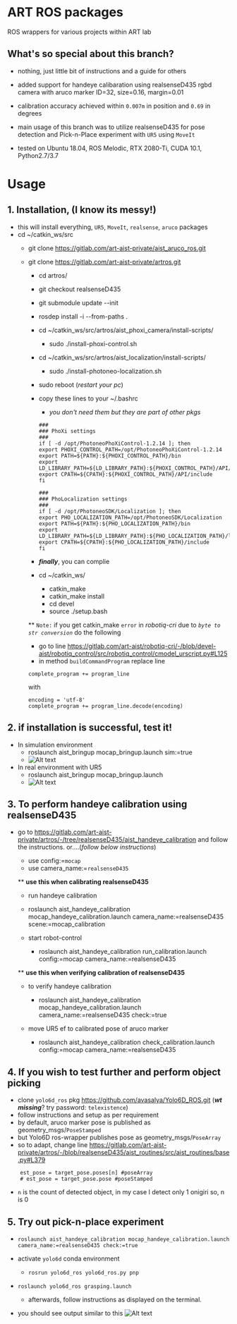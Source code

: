 # ART ROS packages
ROS wrappers for various projects within ART lab

## What's so special about this branch?
* nothing, just little bit of instructions and a guide for others<br />

* added support for handeye calibaration using realsenseD435 rgbd camera with aruco marker ID=32, size=0.16, margin=0.01

* calibration accuracy achieved within `0.007m` in position and `0.69` in degrees

* main usage of this branch was to utilize realsenseD435 for pose detection and Pick-n-Place experiment with `UR5` using `MoveIt`

* tested on Ubuntu 18.04, ROS Melodic, RTX 2080-Ti, CUDA 10.1, Python2.7/3.7


# Usage
## 1. Installation, (I know its messy!)
* this will install everything, `UR5`, `MoveIt`, `realsense`, `aruco` packages
* cd ~/catkin_ws/src
    * git clone https://gitlab.com/art-aist-private/aist_aruco_ros.git
    * git clone https://gitlab.com/art-aist-private/artros.git
        * cd artros/
        * git checkout realsenseD435
        * git submodule update --init
        * rosdep install -i --from-paths .
        * cd ~/catkin_ws/src/artros/aist_phoxi_camera/install-scripts/
            * sudo ./install-phoxi-control.sh
        * cd ~/catkin_ws/src/artros/aist_localization/install-scripts/
            * sudo ./install-photoneo-localization.sh
        * sudo reboot (*restart your pc*)

        * copy these lines to your ~/.bashrc
            * *you don't need them but they are part of other pkgs*
            ```
            ###
            ### PhoXi settings
            ###
            if [ -d /opt/PhotoneoPhoXiControl-1.2.14 ]; then
            export PHOXI_CONTROL_PATH=/opt/PhotoneoPhoXiControl-1.2.14
            export PATH=${PATH}:${PHOXI_CONTROL_PATH}/bin
            export LD_LIBRARY_PATH=${LD_LIBRARY_PATH}:${PHOXI_CONTROL_PATH}/API/lib
            export CPATH=${CPATH}:${PHOXI_CONTROL_PATH}/API/include
            fi

            ###
            ### PhoLocalization settings
            ###
            if [ -d /opt/PhotoneoSDK/Localization ]; then
            export PHO_LOCALIZATION_PATH=/opt/PhotoneoSDK/Localization
            export PATH=${PATH}:${PHO_LOCALIZATION_PATH}/bin
            export LD_LIBRARY_PATH=${LD_LIBRARY_PATH}:${PHO_LOCALIZATION_PATH}/lib
            export CPATH=${CPATH}:${PHO_LOCALIZATION_PATH}/include
            fi
            ```
        * ***finally***, you can complie
        * cd ~/catkin_ws/
            * catkin_make
            * catkin_make install
            * cd devel
            * source ./setup.bash

        ** `Note:` if you get catkin_make `error` in *robotiq-cri* due to *`byte to str conversion`* do the following
        * go to line https://gitlab.com/art-aist/robotiq-cri/-/blob/devel-aist/robotiq_control/src/robotiq_control/cmodel_urscript.py#L125
        * in method ``buildCommandProgram`` replace line
        ```
        complete_program += program_line
        ```
        with
        ```
        encoding = 'utf-8'
        complete_program += program_line.decode(encoding)
        ```

## 2. if installation is successful, test it!
 * In simulation environment
    * roslaunch aist_bringup mocap_bringup.launch sim:=true
    * ![Alt text](images/scsim.png?raw=true "sim environment")
 * In real environment with UR5
    * roslaunch aist_bringup mocap_bringup.launch
    * ![Alt text](images/real.png?raw=true "real robot environment")


## 3. To perform handeye calibration using realsenseD435
* go to https://gitlab.com/art-aist-private/artros/-/tree/realsenseD435/aist_handeye_calibration and follow the instructions. or....(*follow below instructions*)
    * use config:=`mocap`
    * use camera_name:=`realsenseD435`

    ** **use this when calibrating realsenseD435**
    * run handeye calibration
    * roslaunch aist_handeye_calibration mocap_handeye_calibration.launch camera_name:=realsenseD435 scene:=mocap_calibration

    * start robot-control
        * roslaunch aist_handeye_calibration run_calibration.launch config:=mocap camera_name:=realsenseD435

    ** **use this when verifying calibration of realsenseD435**
    * to verify handeye calibration
        * roslaunch aist_handeye_calibration mocap_handeye_calibration.launch camera_name:=realsenseD435 check:=true

    * move UR5 ef to calibrated pose of aruco marker
        * roslaunch aist_handeye_calibration check_calibration.launch config:=mocap camera_name:=realsenseD435

## 4. If you wish to test further and perform object picking
* clone `yolo6d_ros` pkg https://github.com/avasalya/Yolo6D_ROS.git (***wt missing***? try password: `telexistence`)
* follow instructions and setup as per requirement
* by default, aruco marker pose is published as geometry_msgs/`PoseStamped`
* but Yolo6D ros-wrapper publishes pose as geometry_msgs/`PoseArray`
* so to adapt, change line https://gitlab.com/art-aist-private/artros/-/blob/realsenseD435/aist_routines/src/aist_routines/base.py#L379
```
    est_pose = target_pose.poses[n] #poseArray
    # est_pose = target_pose.pose #poseStamped
```
* `n` is the count of detected object, in my case I detect only 1 onigiri so, n is 0


## 5. Try out pick-n-place experiment
* `roslaunch aist_handeye_calibration mocap_handeye_calibration.launch camera_name:=realsenseD435 check:=true`
* activate `yolo6d` conda environment
    * `rosrun yolo6d_ros yolo6d_ros.py pnp`
* `roslaunch yolo6d_ros grasping.launch`
    * afterwards, follow instructions as displayed on the terminal.

* you should see output similar to this ![Alt text](images/onigiripick.png?raw=true "yolo6d pose")
